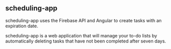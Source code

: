 <h2>scheduling-app</h2>

scheduling-app uses the Firebase API and Angular to create tasks with an expiration date.

scheduling-app is a web application that will manage your to-do lists by automatically deleting tasks that have not been completed after seven days.

